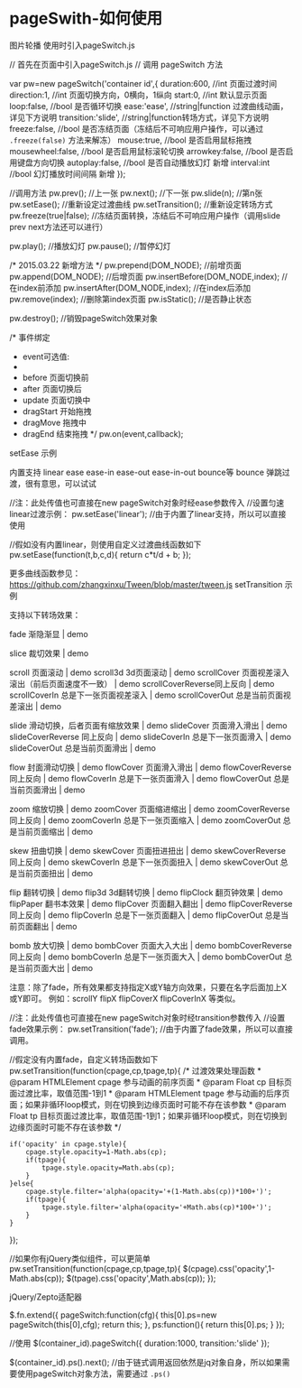 # pageSwith-如何使用
图片轮播
使用时引入pageSwitch.js


// 首先在页面中引入pageSwitch.js
// 调用 pageSwitch 方法

var pw=new pageSwitch('container id',{
    duration:600,           //int 页面过渡时间
    direction:1,            //int 页面切换方向，0横向，1纵向
    start:0,                //int 默认显示页面
    loop:false,             //bool 是否循环切换
    ease:'ease',            //string|function 过渡曲线动画，详见下方说明
    transition:'slide',     //string|function转场方式，详见下方说明
    freeze:false,           //bool 是否冻结页面（冻结后不可响应用户操作，可以通过 `.freeze(false)` 方法来解冻）
    mouse:true,             //bool 是否启用鼠标拖拽
    mousewheel:false,       //bool 是否启用鼠标滚轮切换
    arrowkey:false,         //bool 是否启用键盘方向切换
    autoplay:false,         //bool 是否自动播放幻灯 新增
    interval:int            //bool 幻灯播放时间间隔 新增
});

//调用方法
pw.prev();                  //上一张
pw.next();                  //下一张
pw.slide(n);                //第n张
pw.setEase();               //重新设定过渡曲线
pw.setTransition();         //重新设定转场方式
pw.freeze(true|false);      //冻结页面转换，冻结后不可响应用户操作（调用slide prev next方法还可以进行）

pw.play();                  //播放幻灯
pw.pause();                 //暂停幻灯

/* 2015.03.22 新增方法 */
pw.prepend(DOM_NODE);       //前增页面
pw.append(DOM_NODE);        //后增页面
pw.insertBefore(DOM_NODE,index);    //在index前添加
pw.insertAfter(DOM_NODE,index);     //在index后添加
pw.remove(index);           //删除第index页面
pw.isStatic();              //是否静止状态

pw.destroy();               //销毁pageSwitch效果对象

/* 事件绑定
 * event可选值:
 * 
 * before 页面切换前
 * after 页面切换后
 * update 页面切换中
 * dragStart 开始拖拽
 * dragMove 拖拽中
 * dragEnd 结束拖拽
 */
pw.on(event,callback);

setEase 示例

内置支持 linear ease ease-in ease-out ease-in-out bounce等
bounce 弹跳过渡，很有意思，可以试试

//注：此处传值也可直接在new pageSwitch对象时经ease参数传入
//设置匀速linear过渡示例：
pw.setEase('linear'); //由于内置了linear支持，所以可以直接使用

//假如没有内置linear，则使用自定义过渡曲线函数如下
pw.setEase(function(t,b,c,d){
    return c*t/d + b;
});

更多曲线函数参见：https://github.com/zhangxinxu/Tween/blob/master/tween.js
setTransition 示例

支持以下转场效果：

fade 渐隐渐显 | demo

slice 裁切效果 | demo

scroll 页面滚动 | demo
scroll3d 3d页面滚动 | demo
scrollCover 页面视差滚入滚出（前后页面速度不一致） | demo
scrollCoverReverse同上反向 | demo
scrollCoverIn 总是下一张页面视差滚入 | demo
scrollCoverOut 总是当前页面视差滚出 | demo

slide 滑动切换，后者页面有缩放效果 | demo
slideCover 页面滑入滑出 | demo
slideCoverReverse 同上反向 | demo
slideCoverIn 总是下一张页面滑入 | demo
slideCoverOut 总是当前页面滑出 | demo

flow 封面滑动切换 | demo
flowCover 页面滑入滑出 | demo
flowCoverReverse 同上反向 | demo
flowCoverIn 总是下一张页面滑入 | demo
flowCoverOut 总是当前页面滑出 | demo

zoom 缩放切换 | demo
zoomCover 页面缩进缩出 | demo
zoomCoverReverse 同上反向 | demo
zoomCoverIn 总是下一张页面缩入 | demo
zoomCoverOut 总是当前页面缩出 | demo

skew 扭曲切换 | demo
skewCover 页面扭进扭出 | demo
skewCoverReverse 同上反向 | demo
skewCoverIn 总是下一张页面扭入 | demo
skewCoverOut 总是当前页面扭出 | demo

flip 翻转切换 | demo
flip3d 3d翻转切换 | demo
flipClock 翻页钟效果 | demo
flipPaper 翻书本效果 | demo
flipCover 页面翻入翻出 | demo
flipCoverReverse 同上反向 | demo
flipCoverIn 总是下一张页面翻入 | demo
flipCoverOut 总是当前页面翻出 | demo

bomb 放大切换 | demo
bombCover 页面大入大出 | demo
bombCoverReverse 同上反向 | demo
bombCoverIn 总是下一张页面大入 | demo
bombCoverOut 总是当前页面大出 | demo

注意：除了fade，所有效果都支持指定X或Y轴方向效果，只要在名字后面加上X或Y即可。 例如：scrollY flipX flipCoverX flipCoverInX 等类似。

//注：此处传值也可直接在new pageSwitch对象时经transition参数传入
//设置fade效果示例：
pw.setTransition('fade'); //由于内置了fade效果，所以可以直接调用。

//假定没有内置fade，自定义转场函数如下
pw.setTransition(function(cpage,cp,tpage,tp){
    /* 过渡效果处理函数
     * @param HTMLElement cpage 参与动画的前序页面
     * @param Float cp 目标页面过渡比率，取值范围-1到1
     * @param HTMLElement tpage 参与动画的后序页面；如果非循环loop模式，则在切换到边缘页面时可能不存在该参数
     * @param Float tp 目标页面过渡比率，取值范围-1到1；如果非循环loop模式，则在切换到边缘页面时可能不存在该参数
     */

    if('opacity' in cpage.style){
        cpage.style.opacity=1-Math.abs(cp);
        if(tpage){
            tpage.style.opacity=Math.abs(cp);
        }
    }else{
        cpage.style.filter='alpha(opacity='+(1-Math.abs(cp))*100+')';
        if(tpage){
            tpage.style.filter='alpha(opacity='+Math.abs(cp)*100+')';
        }
    }
});

//如果你有jQuery类似组件，可以更简单
pw.setTransition(function(cpage,cp,tpage,tp){
    $(cpage).css('opacity',1-Math.abs(cp));
    $(tpage).css('opacity',Math.abs(cp));
});

jQuery/Zepto适配器

$.fn.extend({
    pageSwitch:function(cfg){
        this[0].ps=new pageSwitch(this[0],cfg);
        return this;
    },
    ps:function(){
        return this[0].ps;
    }
});

//使用
$(container_id).pageSwitch({
    duration:1000,
    transition:'slide'
});

$(container_id).ps().next(); //由于链式调用返回依然是jq对象自身，所以如果需要使用pageSwitch对象方法，需要通过 `.ps()`
